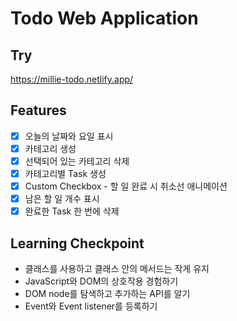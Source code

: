 # Todo Web Application

## Try

https://millie-todo.netlify.app/

## Features

- [x] 오늘의 날짜와 요일 표시
- [x] 카테고리 생성
- [x] 선택되어 있는 카테고리 삭제
- [x] 카테고리별 Task 생성
- [x] Custom Checkbox - 할 일 완료 시 취소선 애니메이션
- [x] 남은 할 일 개수 표시
- [x] 완료한 Task 한 번에 삭제

## Learning Checkpoint

- 클래스를 사용하고 클래스 안의 메서드는 작게 유지
- JavaScript와 DOM의 상호작용 경험하기
- DOM node를 탐색하고 추가하는 API를 알기
- Event와 Event listener를 등록하기
